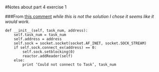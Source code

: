#Notes about part 4 exercise 1

###From [this comment](http://krondo.com/?p=1445&cpage=1#comment-8480)
*while this is not the solution I chose it seems like it would work.*

    def __init__(self, task_num, address):
        self.task_num = task_num
        self.address = address
        self.sock = socket.socket(socket.AF_INET, socket.SOCK_STREAM)
        if self.sock.connect_ex(address) == 0:
            self.sock.setblocking(0)
            reactor.addReader(self)
        else:
            print ‘Could not connect to Task’, task_num